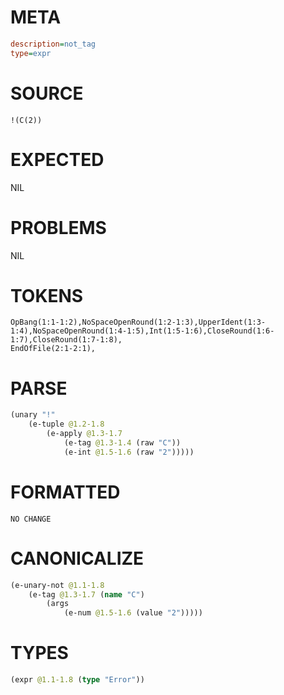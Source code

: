 # META
~~~ini
description=not_tag
type=expr
~~~
# SOURCE
~~~roc
!(C(2))
~~~
# EXPECTED
NIL
# PROBLEMS
NIL
# TOKENS
~~~zig
OpBang(1:1-1:2),NoSpaceOpenRound(1:2-1:3),UpperIdent(1:3-1:4),NoSpaceOpenRound(1:4-1:5),Int(1:5-1:6),CloseRound(1:6-1:7),CloseRound(1:7-1:8),
EndOfFile(2:1-2:1),
~~~
# PARSE
~~~clojure
(unary "!"
	(e-tuple @1.2-1.8
		(e-apply @1.3-1.7
			(e-tag @1.3-1.4 (raw "C"))
			(e-int @1.5-1.6 (raw "2")))))
~~~
# FORMATTED
~~~roc
NO CHANGE
~~~
# CANONICALIZE
~~~clojure
(e-unary-not @1.1-1.8
	(e-tag @1.3-1.7 (name "C")
		(args
			(e-num @1.5-1.6 (value "2")))))
~~~
# TYPES
~~~clojure
(expr @1.1-1.8 (type "Error"))
~~~
